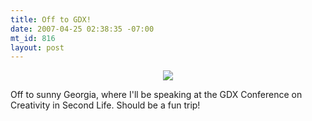 ```yaml
--- 
title: Off to GDX!
date: 2007-04-25 02:38:35 -07:00
mt_id: 816
layout: post
---
```

<CENTER><A HREF='http://www.scad.edu/gdx'><IMG SRC='http://images.nonpolynomial.com/slashdong.org/blog/gdx.jpg' border="0" /></A></CENTER>

Off to sunny Georgia, where I'll be speaking at the GDX Conference on Creativity in Second Life. Should be a fun trip! 
